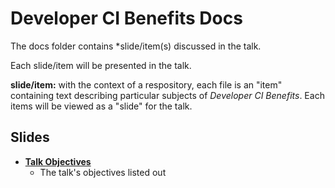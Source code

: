 # Developer CI Benefits Docs

The docs folder contains *slide/item(s) discussed in the talk.

Each slide/item will be presented in the talk.

**slide/item:** with the context of a respository, each file is an "item" containing text describing particular subjects of _Developer CI Benefits_. Each items will be viewed as a "slide" for the talk.

## Slides

- **[Talk Objectives]()**
  - The talk's objectives listed out


